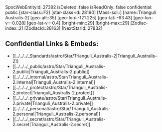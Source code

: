 ﻿---
location: [-63.43,121.225,35]
type: Star
tags:
- astro/Star

---
SpocWebEntityId: 27392
isDeleted: false
isReadOnly: false
confidential: public
[star-class::F2]
[star-class-id::28190]
[Mass-sol::]
[name::Trianguli Australis-2]
[geo-alt::35]
[geo-lon::-121.225]
[geo-lat::-63.43]
[geo-lon-v::-0.028]
[geo-lat-v::-0.4]
[bright-min::29]
[bright-max::29]
[Zodiac-index::2]
[ZodiacId::28163]
[NextStarId::27832]



## Confidential Links & Embeds: 
- [[../../../_Standards/astro/Star/Trianguli_Australis-2|Trianguli_Australis-2]] 
- [[../../../_public/astro/Star/Trianguli_Australis-2.public|Trianguli_Australis-2.public]] 
- [[../../../_internal/astro/Star/Trianguli_Australis-2.internal|Trianguli_Australis-2.internal]] 
- [[../../../_protect/astro/Star/Trianguli_Australis-2.protect|Trianguli_Australis-2.protect]] 
- [[../../../_private/astro/Star/Trianguli_Australis-2.private|Trianguli_Australis-2.private]] 
- [[../../../_personal/astro/Star/Trianguli_Australis-2.personal|Trianguli_Australis-2.personal]] 
- [[../../../_secret/astro/Star/Trianguli_Australis-2.secret|Trianguli_Australis-2.secret]] 
